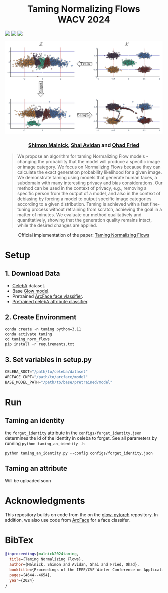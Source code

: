 <h1 style="text-align: center;">
Taming Normalizing Flows <br>
WACV 2024
</h1>

<a href="https://www.malnick.net/taming_norm_flows/"><img src="https://img.shields.io/badge/Project-Website-green"></a>
<a href="https://arxiv.org/abs/2211.16488"><img src="https://img.shields.io/badge/arXiv-2211.16488-b31b1b.svg"></a>
<a href="https://openaccess.thecvf.com/content/WACV2024/html/Malnick_Taming_Normalizing_Flows_WACV_2024_paper.html"><img src="https://img.shields.io/badge/WACV-2024-blue"></a>

<img src="images/toy_example.jpg">

<h3 style="text-align: center;">
<a href="https://www.malnick.net/">Shimon Malnick</a>,
<a href="http://www.eng.tau.ac.il/~avidan/"> Shai Avidan</a> and
<a href="https://www.ohadf.com/"> Ohad Fried</a>
</h3>

> We propose an algorithm for taming Normalizing Flow models - changing the probability that the model will produce a specific image or image category. We focus on Normalizing Flows because they can calculate the exact generation probability likelihood for a given image. We demonstrate taming using models that generate human faces, a subdomain with many interesting privacy and bias considerations. Our method can be used in the context of privacy, e.g., removing a specific person from the output of a model, and also in the context of debiasing by forcing a model to output specific image categories according to a given distribution. Taming is achieved with a fast fine-tuning process without retraining from scratch, achieving the goal in a matter of minutes. We evaluate our method qualitatively and quantitatively, showing that the generation quality remains intact, while the desired changes are applied.


<div style="text-align: center;">
Official implementation of the paper:
 <a href="https://openaccess.thecvf.com/content/WACV2024/html/Malnick_Taming_Normalizing_Flows_WACV_2024_paper.html"> Taming Normalizing Flows</a>
</div>

# Setup
## 1. Download Data
- [CelebA](https://mmlab.ie.cuhk.edu.hk/projects/CelebA.html) dataset.<br>
- Base [Glow model](https://drive.google.com/file/d/1lRyqHcqfTTTu_-zEa_Gi9aOmKsFlXD0y/view?usp=sharing).
- Pretrained [ArcFace face vlassifier](https://drive.google.com/file/d/10R86EgslUUmeWWIn5gNjuG_Sh_Qa0ltB/view?usp=sharing).
- [Pretrained celebA attribute classifier](https://drive.google.com/file/d/1HrBnre1AW-UDlvr7G2z-YPuIDV5CGTnL/view?usp=sharing).
## 2. Create Environment
```shell
conda create -n taming python=3.11
conda activate taming
cd taming_norm_flows
pip install -r requirements.txt
```

## 3. Set variables in setup.py
```python
CELEBA_ROOT="/path/to/celeba/dataset"
ARCFACE_CKPT="/path/to/arcface/model"
BASE_MODEL_PATH="/path/to/base/pretrained/model"
```

# Run
## Taming an identity
the `forget_identity` attribute in the `configs/forget_identity.json` determines the id of the identity in celeba to forget. See all parameters by running `python taming_an_identity -h`
```shell
python taming_an_identity.py --config configs/forget_identity.json
```

## Taming an attribute
Will be uploaded soon
<!-- the `forget_attribute` attribute in the `configs/forget_attribute.json` determines which attribute in celeba to forget. See all parameters by running `python taming_an_attribute -h`
```shell
python taming_an_attribute.py --config configs/forget_attribute.json
``` -->

# Acknowledgments
This repository builds on code from the  on the [glow-pytorch](https://github.com/rosinality/glow-pytorch) repository. In addition, we also use code from [ArcFace](https://github.com/TreB1eN/InsightFace_Pytorch/tree/master) for a face classifer.

# BibTex
```bib
@inproceedings{malnick2024taming,
  title={Taming Normalizing Flows},
  author={Malnick, Shimon and Avidan, Shai and Fried, Ohad},
  booktitle={Proceedings of the IEEE/CVF Winter Conference on Applications of Computer Vision},
  pages={4644--4654},
  year={2024}
}
```